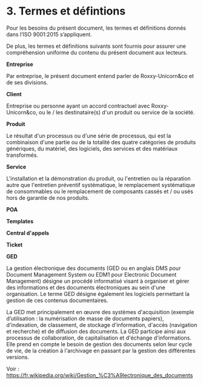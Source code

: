 # 3. Termes et défintions

Pour les besoins du présent document, les termes et définitions donnés dans
l’ISO 9001:2015 s’appliquent.

De plus, les termes et définitions suivants sont fournis pour assurer une
compréhension uniforme du contenu du présent document aux lecteurs.

**Entreprise**

Par entreprise, le présent document entend parler de Roxxy-Unicorn&co et de ses
divisions.


**Client**

Entreprise ou personne ayant un accord contractuel avec Roxxy-Unicorn&co, ou
le / les destinataire(s) d'un produit ou service de la société.


**Produit**

Le résultat d'un processus ou d'une série de processus, qui est la combinaison
d'une partie ou de la totalité des quatre catégories de produits génériques, du
matériel, des logiciels, des services et des matériaux transformés.


**Service**

L'installation et la démonstration du produit, ou l'entretien ou la réparation
autre que l'entretien préventif systématique, le remplacement systématique de
consommables ou le remplacement de composants cassés et / ou usés hors de
garantie de nos produits.


**POA**


**Templates**


**Central d'appels**


**Ticket**

**GED**

La gestion électronique des documents (GED ou en anglais DMS pour Document
Management System ou EDM1 pour Electronic Document Management) désigne un
procédé informatisé visant à organiser et gérer des informations et des
documents électroniques au sein d'une organisation. Le terme GED désigne
également les logiciels permettant la gestion de ces contenus documentaires.

La GED met principalement en œuvre des systèmes d'acquisition (exemple
d’utilisation : la numérisation de masse de documents papiers), d'indexation,
de classement, de stockage d'information, d'accès (navigation et recherche) et
de diffusion des documents. La GED participe ainsi aux processus de
collaboration, de capitalisation et d'échange d'informations. Elle prend en
compte le besoin de gestion des documents selon leur cycle de vie, de la
création à l'archivage en passant par la gestion des différentes versions.

Voir : https://fr.wikipedia.org/wiki/Gestion_%C3%A9lectronique_des_documents
